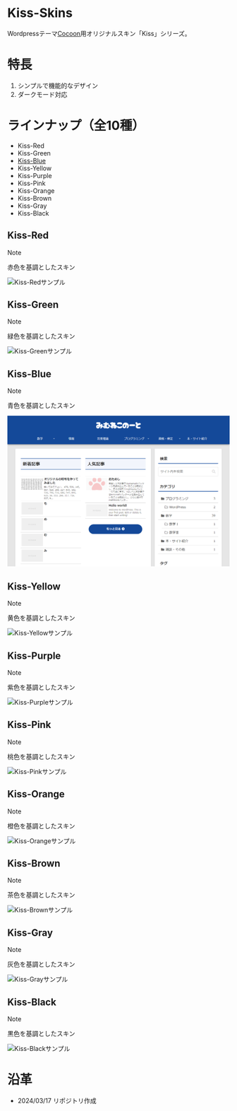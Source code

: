 # Kiss-Skins
Wordpressテーマ[Cocoon](https://wp-cocoon.com/)用オリジナルスキン「Kiss」シリーズ。

# 特長
1. シンプルで機能的なデザイン
1. ダークモード対応

# ラインナップ（全10種）
- Kiss-Red
- Kiss-Green
- [Kiss-Blue](#Kiss-Blue)
- Kiss-Yellow
- Kiss-Purple
- Kiss-Pink
- Kiss-Orange
- Kiss-Brown
- Kiss-Gray
- Kiss-Black

## Kiss-Red
> [!NOTE]
> 赤色を基調としたスキン

![Kiss-Redサンプル](thumbnails/Screen-Shot-Kiss-Red.png)

## Kiss-Green
> [!NOTE]
> 緑色を基調としたスキン

![Kiss-Greenサンプル](thumbnails/Screen-Shot-Kiss-Green.png)

## Kiss-Blue
> [!NOTE]
> 青色を基調としたスキン

![Kiss-Blueサンプル](thumbnails/Screen-Shot-Kiss-Blue.png)

## Kiss-Yellow
> [!NOTE]
> 黄色を基調としたスキン

![Kiss-Yellowサンプル](thumbnails/Screen-Shot-Kiss-Yellow.png)

## Kiss-Purple
> [!NOTE]
> 紫色を基調としたスキン

![Kiss-Purpleサンプル](thumbnails/Screen-Shot-Kiss-Purple.png)

## Kiss-Pink
> [!NOTE]
> 桃色を基調としたスキン

![Kiss-Pinkサンプル](thumbnails/Screen-Shot-Kiss-Pink.png)

## Kiss-Orange
> [!NOTE]
> 橙色を基調としたスキン

![Kiss-Orangeサンプル](thumbnails/Screen-Shot-Kiss-Orange.png)

## Kiss-Brown
> [!NOTE]
> 茶色を基調としたスキン

![Kiss-Brownサンプル](thumbnails/Screen-Shot-Kiss-Brown.png)

## Kiss-Gray
> [!NOTE]
> 灰色を基調としたスキン

![Kiss-Grayサンプル](thumbnails/Screen-Shot-Kiss-Gray.png)

## Kiss-Black
> [!NOTE]
> 黒色を基調としたスキン

![Kiss-Blackサンプル](thumbnails/Screen-Shot-Kiss-Black.png)

# 沿革
- 2024/03/17 リポジトリ作成
